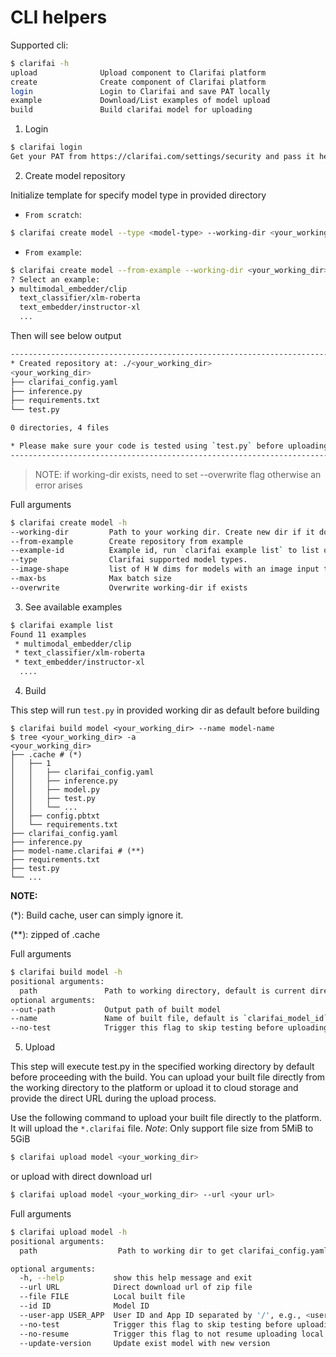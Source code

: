 # CLI helpers

Supported cli:

```bash
$ clarifai -h
upload              Upload component to Clarifai platform
create              Create component of Clarifai platform
login               Login to Clarifai and save PAT locally
example             Download/List examples of model upload
build               Build clarifai model for uploading
```

1. Login

```bash
$ clarifai login
Get your PAT from https://clarifai.com/settings/security and pass it here: <your pat>
```

2. Create model repository

Initialize template for specify model type in provided directory

* `From scratch`:

```bash
$ clarifai create model --type <model-type> --working-dir <your_working_dir>
```

* `From example`:

```bash
$ clarifai create model --from-example --working-dir <your_working_dir>
? Select an example:
❯ multimodal_embedder/clip
  text_classifier/xlm-roberta
  text_embedder/instructor-xl
  ...
```

Then will see below output

```bash
---------------------------------------------------------------------------
* Created repository at: ./<your_working_dir>
<your_working_dir>
├── clarifai_config.yaml
├── inference.py
├── requirements.txt
└── test.py

0 directories, 4 files

* Please make sure your code is tested using `test.py` before uploading
---------------------------------------------------------------------------
```

> NOTE: if working-dir exists, need to set --overwrite flag otherwise an error arises

Full arguments

```bash
$ clarifai create model -h
--working-dir         Path to your working dir. Create new dir if it does not exist
--from-example        Create repository from example
--example-id          Example id, run `clarifai example list` to list of examples
--type                Clarifai supported model types.
--image-shape         list of H W dims for models with an image input type. H and W each have a max value of 1024
--max-bs              Max batch size
--overwrite           Overwrite working-dir if exists
```

3. See available examples

```bash
$ clarifai example list
Found 11 examples
 * multimodal_embedder/clip
 * text_classifier/xlm-roberta
 * text_embedder/instructor-xl
  ....
```

4. Build

This step will run `test.py` in provided working dir as default before building

```
$ clarifai build model <your_working_dir> --name model-name
$ tree <your_working_dir> -a
<your_working_dir>
├── .cache # (*)
│   ├── 1
│   │   ├── clarifai_config.yaml
│   │   ├── inference.py
│   │   ├── model.py
│   │   ├── test.py
│   │   └── ...
│   ├── config.pbtxt
│   └── requirements.txt
├── clarifai_config.yaml
├── inference.py
├── model-name.clarifai # (**)
├── requirements.txt
├── test.py
└── ...
```

**NOTE:**

(*): Build cache, user can simply ignore it.

(**): zipped of .cache

Full arguments

```bash
$ clarifai build model -h
positional arguments:
  path               Path to working directory, default is current directory
optional arguments:
--out-path           Output path of built model
--name               Name of built file, default is `clarifai_model_id` in config if set or`model`
--no-test            Trigger this flag to skip testing before uploading
```

5. Upload

This step will execute test.py in the specified working directory by default before proceeding with the build. You can upload your built file directly from the working directory to the platform or upload it to cloud storage and provide the direct URL during the upload process.

Use the following command to upload your built file directly to the platform. It will upload the `*.clarifai` file. *Note*: Only support file size from 5MiB to 5GiB

```bash
$ clarifai upload model <your_working_dir>
```

or upload with direct download url

```bash
$ clarifai upload model <your_working_dir> --url <your url>
```

Full arguments

```bash
$ clarifai upload model -h
positional arguments:
  path                  Path to working dir to get clarifai_config.yaml or path to yaml. Default is current directory

optional arguments:
  -h, --help           show this help message and exit
  --url URL            Direct download url of zip file
  --file FILE          Local built file
  --id ID              Model ID
  --user-app USER_APP  User ID and App ID separated by '/', e.g., <user_id>/<app_id>
  --no-test            Trigger this flag to skip testing before uploading
  --no-resume          Trigger this flag to not resume uploading local file
  --update-version     Update exist model with new version

```
